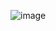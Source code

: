 ![image](https://github.com/eyecode4you/Encryption-Caesar-Cipher/assets/77638909/ecd042ae-0a52-4f43-9014-bceed731500c)
